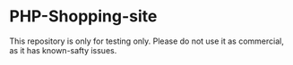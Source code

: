 # PHP-Shopping-site
This repository is only for testing only. Please do not use it as commercial, as it has known-safty issues.